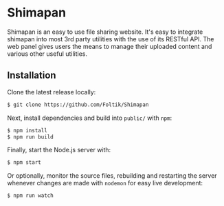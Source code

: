 # Shimapan
Shimapan is an easy to use file sharing website. It's easy to integrate shimapan into
most 3rd party utilities with the use of its RESTful API. The web panel gives users the
means to manage their uploaded content and various other useful utilities.

## Installation
Clone the latest release locally:
```bash
$ git clone https://github.com/Foltik/Shimapan
```

Next, install dependencies and build into `public/` with `npm`:
```bash
$ npm install
$ npm run build
```

Finally, start the Node.js server with:
```bash
$ npm start
```
Or optionally, monitor the source files, rebuilding and restarting the server
whenever changes are made with `nodemon` for easy live development:
```bash
$ npm run watch
```

